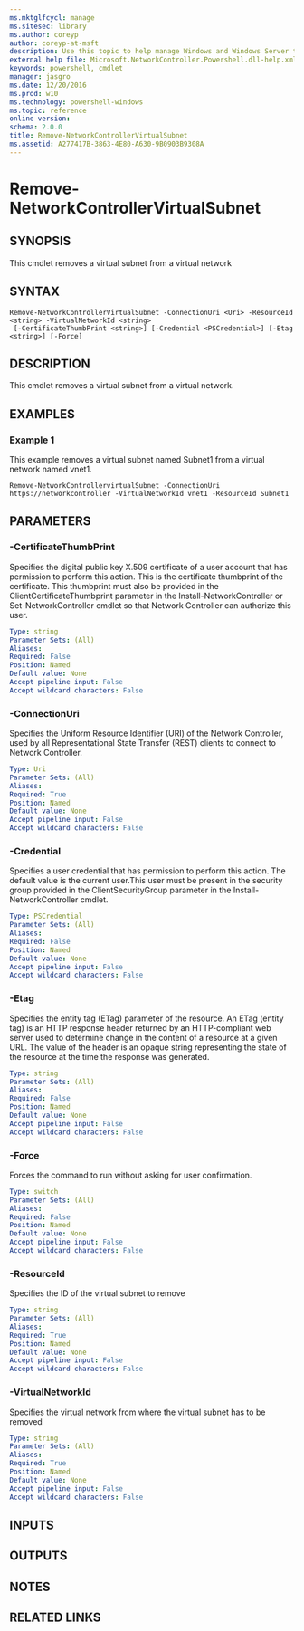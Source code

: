 ```yaml
---
ms.mktglfcycl: manage
ms.sitesec: library
ms.author: coreyp
author: coreyp-at-msft
description: Use this topic to help manage Windows and Windows Server technologies with Windows PowerShell.
external help file: Microsoft.NetworkController.Powershell.dll-help.xml
keywords: powershell, cmdlet
manager: jasgro
ms.date: 12/20/2016
ms.prod: w10
ms.technology: powershell-windows
ms.topic: reference
online version: 
schema: 2.0.0
title: Remove-NetworkControllerVirtualSubnet
ms.assetid: A277417B-3863-4E80-A630-9B0903B9308A
---
```


# Remove-NetworkControllerVirtualSubnet

## SYNOPSIS

This cmdlet removes a virtual subnet from a virtual network

## SYNTAX

```
Remove-NetworkControllerVirtualSubnet -ConnectionUri <Uri> -ResourceId <string> -VirtualNetworkId <string>
 [-CertificateThumbPrint <string>] [-Credential <PSCredential>] [-Etag <string>] [-Force]
```

## DESCRIPTION

This cmdlet removes a virtual subnet from a virtual network.

## EXAMPLES

### Example 1

This example removes a virtual subnet named Subnet1 from a virtual network named vnet1.

```
Remove-NetworkControllervirtualSubnet -ConnectionUri https://networkcontroller -VirtualNetworkId vnet1 -ResourceId Subnet1
```

## PARAMETERS

### -CertificateThumbPrint

Specifies the digital public key X.509 certificate of a user account that has permission to perform this action.
This is the certificate thumbprint of the certificate.
This thumbprint must also be provided in the ClientCertificateThumbprint parameter in the Install-NetworkController or Set-NetworkController cmdlet so that Network Controller can authorize this user.

```yaml
Type: string
Parameter Sets: (All)
Aliases: 
Required: False
Position: Named
Default value: None
Accept pipeline input: False
Accept wildcard characters: False
```

### -ConnectionUri

Specifies the Uniform Resource Identifier (URI) of the Network Controller, used by all Representational State Transfer (REST) clients to connect to Network Controller.

```yaml
Type: Uri
Parameter Sets: (All)
Aliases: 
Required: True
Position: Named
Default value: None
Accept pipeline input: False
Accept wildcard characters: False
```

### -Credential

Specifies a user credential that has permission to perform this action.
The default value is the current user.This user must be present in the security group provided in the ClientSecurityGroup parameter in the Install-NetworkController cmdlet.

```yaml
Type: PSCredential
Parameter Sets: (All)
Aliases: 
Required: False
Position: Named
Default value: None
Accept pipeline input: False
Accept wildcard characters: False
```

### -Etag

Specifies the entity tag (ETag) parameter of the resource.
An ETag (entity tag) is an HTTP response header returned by an HTTP-compliant web server used to determine change in the content of a resource at a given URL.
The value of the header is an opaque string representing the state of the resource at the time the response was generated.

```yaml
Type: string
Parameter Sets: (All)
Aliases: 
Required: False
Position: Named
Default value: None
Accept pipeline input: False
Accept wildcard characters: False
```

### -Force

Forces the command to run without asking for user confirmation.

```yaml
Type: switch
Parameter Sets: (All)
Aliases: 
Required: False
Position: Named
Default value: None
Accept pipeline input: False
Accept wildcard characters: False
```

### -ResourceId

Specifies the ID of the virtual subnet to remove

```yaml
Type: string
Parameter Sets: (All)
Aliases: 
Required: True
Position: Named
Default value: None
Accept pipeline input: False
Accept wildcard characters: False
```

### -VirtualNetworkId

Specifies the virtual network from where the virtual subnet has to be removed

```yaml
Type: string
Parameter Sets: (All)
Aliases: 
Required: True
Position: Named
Default value: None
Accept pipeline input: False
Accept wildcard characters: False
```

## INPUTS

## OUTPUTS

## NOTES

## RELATED LINKS

